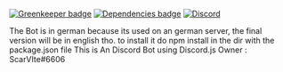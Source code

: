 
[![Greenkeeper badge](https://badges.greenkeeper.io/ScarVite/Pilzmaster.svg)](https://greenkeeper.io/)
[![Dependencies badge](https://david-dm.org/ScarVite/Pilzmaster.svg)](https://david-dm.org/ScarVite/Pilzmaster)
[![Discord](https://img.shields.io/discord/589459184123117582)](https://discord.gg/s4ZARRp)

The Bot is in german because its used on an german server, the final version will be in english tho.
to install it do npm install in the dir with the package.json file
This is An Discord Bot using Discord.js
Owner : ScarVIte#6606
